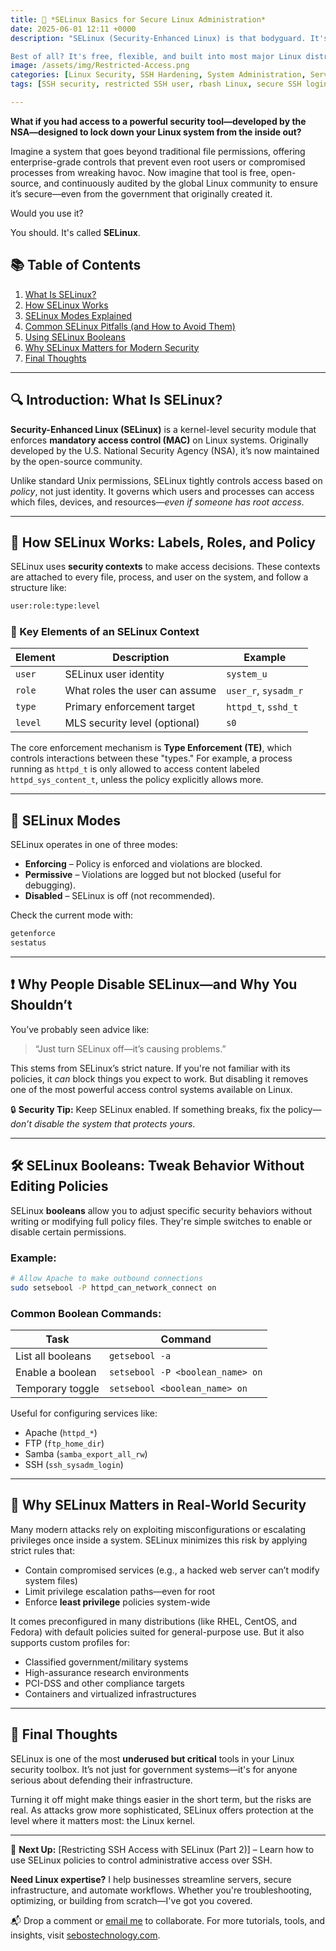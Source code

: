 ```yaml
---
title: 🔐 *SELinux Basics for Secure Linux Administration*
date: 2025-06-01 12:11 +0000
description: "SELinux (Security-Enhanced Linux) is that bodyguard. It's a powerful security framework that enforces strict access controls at the kernel level, protecting your system from internal threats, misconfigurations, and privilege escalation—even when traditional permissions fail.

Best of all? It's free, flexible, and built into most major Linux distributions."
image: /assets/img/Restricted-Access.png
categories: [Linux Security, SSH Hardening, System Administration, Server Security, User Management]
tags: [SSH security, restricted SSH user, rbash Linux, secure SSH login, Linux sysadmin tips, SSH hardening practices, limiting SSH access, two-account SSH model, secure Linux configuration, SSH restricted shell]

---
```


**What if you had access to a powerful security tool—developed by the NSA—designed to lock down your Linux system from the inside out?**

Imagine a system that goes beyond traditional file permissions, offering enterprise-grade controls that prevent even root users or compromised processes from wreaking havoc. Now imagine that tool is free, open-source, and continuously audited by the global Linux community to ensure it’s secure—even from the government that originally created it.

Would you use it?

You should. It's called **SELinux**.
## 📚 Table of Contents

1. [What Is SELinux?](#-introduction-what-is-selinux)
2. [How SELinux Works](#-how-selinux-works-labels-roles-and-policy)
3. [SELinux Modes Explained](#-selinux-modes)
4. [Common SELinux Pitfalls (and How to Avoid Them)](#-why-people-disable-selinuxand-why-you-shouldnt)
5. [Using SELinux Booleans](#-selinux-booleans-tweak-behavior-without-editing-policies)
6. [Why SELinux Matters for Modern Security](#-why-selinux-matters-in-real-world-security)
7. [Final Thoughts](#-final-thoughts)

---

## 🔍 Introduction: What Is SELinux?

**Security-Enhanced Linux (SELinux)** is a kernel-level security module that enforces **mandatory access control (MAC)** on Linux systems. Originally developed by the U.S. National Security Agency (NSA), it’s now maintained by the open-source community.

Unlike standard Unix permissions, SELinux tightly controls access based on *policy*, not just identity. It governs which users and processes can access which files, devices, and resources—*even if someone has root access*.

---

## 🧱 How SELinux Works: Labels, Roles, and Policy

SELinux uses **security contexts** to make access decisions. These contexts are attached to every file, process, and user on the system, and follow a structure like:

```bash
user:role:type:level
```

### 🔹 Key Elements of an SELinux Context

| Element | Description                    | Example              |
| ------- | ------------------------------ | -------------------- |
| `user`  | SELinux user identity          | `system_u`           |
| `role`  | What roles the user can assume | `user_r`, `sysadm_r` |
| `type`  | Primary enforcement target     | `httpd_t`, `sshd_t`  |
| `level` | MLS security level (optional)  | `s0`                 |

The core enforcement mechanism is **Type Enforcement (TE)**, which controls interactions between these "types." For example, a process running as `httpd_t` is only allowed to access content labeled `httpd_sys_content_t`, unless the policy explicitly allows more.

---

## 🚦 SELinux Modes

SELinux operates in one of three modes:

* **Enforcing** – Policy is enforced and violations are blocked.
* **Permissive** – Violations are logged but not blocked (useful for debugging).
* **Disabled** – SELinux is off (not recommended).

Check the current mode with:

```bash
getenforce
sestatus
```

---

## ❗ Why People Disable SELinux—and Why You Shouldn’t

You’ve probably seen advice like:

> “Just turn SELinux off—it’s causing problems.”

This stems from SELinux’s strict nature. If you're not familiar with its policies, it *can* block things you expect to work. But disabling it removes one of the most powerful access control systems available on Linux.

🔒 **Security Tip:** Keep SELinux enabled. If something breaks, fix the policy—*don’t disable the system that protects yours*.

---

## 🛠️ SELinux Booleans: Tweak Behavior Without Editing Policies

SELinux **booleans** allow you to adjust specific security behaviors without writing or modifying full policy files. They're simple switches to enable or disable certain permissions.

### Example:

```bash
# Allow Apache to make outbound connections
sudo setsebool -P httpd_can_network_connect on
```

### Common Boolean Commands:

| Task              | Command                          |
| ----------------- | -------------------------------- |
| List all booleans | `getsebool -a`                   |
| Enable a boolean  | `setsebool -P <boolean_name> on` |
| Temporary toggle  | `setsebool <boolean_name> on`    |

Useful for configuring services like:

* Apache (`httpd_*`)
* FTP (`ftp_home_dir`)
* Samba (`samba_export_all_rw`)
* SSH (`ssh_sysadm_login`)

---

## 🧭 Why SELinux Matters in Real-World Security

Many modern attacks rely on exploiting misconfigurations or escalating privileges once inside a system. SELinux minimizes this risk by applying strict rules that:

* Contain compromised services (e.g., a hacked web server can’t modify system files)
* Limit privilege escalation paths—even for root
* Enforce **least privilege** policies system-wide

It comes preconfigured in many distributions (like RHEL, CentOS, and Fedora) with default policies suited for general-purpose use. But it also supports custom profiles for:

* Classified government/military systems
* High-assurance research environments
* PCI-DSS and other compliance targets
* Containers and virtualized infrastructures

---

## 🧩 Final Thoughts

SELinux is one of the most **underused but critical** tools in your Linux security toolbox. It’s not just for government systems—it's for anyone serious about defending their infrastructure.

Turning it off might make things easier in the short term, but the risks are real. As attacks grow more sophisticated, SELinux offers protection at the level where it matters most: the Linux kernel.

---

📘 **Next Up:** \[Restricting SSH Access with SELinux (Part 2)] – Learn how to use SELinux policies to control administrative access over SSH.


**Need Linux expertise?** I help businesses streamline servers, secure infrastructure, and automate workflows. Whether you're troubleshooting, optimizing, or building from scratch—I've got you covered.  

📬 Drop a comment or [email me](mailto:info@sebostechnology.com) to collaborate. For more tutorials, tools, and insights, visit [sebostechnology.com](https://sebostechnology.com).